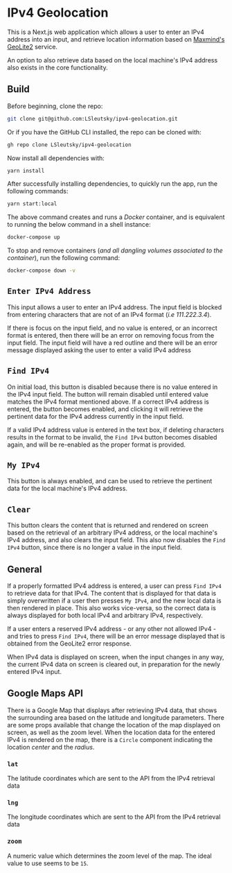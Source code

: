 # IPv4 Geolocation

This is a Next.js web application which allows a user to enter an IPv4 address into an input, and retrieve location information based on [Maxmind's GeoLite2](https://dev.maxmind.com/geoip/geolite2-free-geolocation-data) service.

An option to also retrieve data based on the local machine's IPv4 address also exists in the core functionality.

## Build

Before beginning, clone the repo:

```bash
git clone git@github.com:LSleutsky/ipv4-geolocation.git
```

Or if you have the GitHub CLI installed, the repo can be cloned with:

```bash
gh repo clone LSleutsky/ipv4-geolocation
```

Now install all dependencies with:

```bash
yarn install
```

After successfully installing dependencies, to quickly run the app, run the following commands:

```bash
yarn start:local
```

The above command creates and runs a _Docker_ container, and is equivalent to running the below command in a shell instance:

```bash
docker-compose up
```

To stop and remove containers (_and all dangling volumes associated to the container_), run the following command:

```bash
docker-compose down -v
```

## `Enter IPv4 Address`

This input allows a user to enter an IPv4 address. The input field is blocked from entering characters that are not of an IPv4 format (_i.e 111.222.3.4_).

If there is focus on the input field, and no value is entered, or an incorrect format is entered, then there will be an error on removing focus from the input field. The input field will have a red outline and there will be an error message displayed asking the user to enter a valid IPv4 address

## `Find IPv4`

On initial load, this button is disabled because there is no value entered in the IPv4 input field. The button will remain disabled until entered value matches the IPv4 format mentioned above. If a correct IPv4 address is entered, the button becomes enabled, and clicking it will retrieve the pertinent data for the IPv4 address currently in the input field.

If a valid IPv4 address value is entered in the text box, if deleting characters results in the format to be invalid, the `Find IPv4` button becomes disabled again, and will be re-enabled as the proper format is provided.

## `My IPv4`

This button is always enabled, and can be used to retrieve the pertinent data for the local machine's IPv4 address.

## `Clear`

This button clears the content that is returned and rendered on screen based on the retrieval of an arbitrary IPv4 address, or the local machine's IPv4 address, and also clears the input field. This also now disables the `Find IPv4` button, since there is no longer a value in the input field.

## General

If a properly formatted IPv4 address is entered, a user can press `Find IPv4` to retrieve data for that IPv4. The content that is displayed for that data is simply overwritten if a user then presses `My IPv4`, and the new local data is then rendered in place. This also works vice-versa, so the correct data is always displayed for both local IPv4 and arbitrary IPv4, respectively.

If a user enters a reserved IPv4 address - or any other not allowed IPv4 - and tries to press `Find IPv4`, there will be an error message displayed that is obtained from the GeoLite2 error response.

When IPv4 data is displayed on screen, when the input changes in any way, the current IPv4 data on screen is cleared out, in preparation for the newly entered IPv4 input.

## Google Maps API

There is a Google Map that displays after retrieving IPv4 data, that shows the surrounding area based on the latitude and longitude parameters. There are some props available that change the location of the map displayed on screen, as well as the zoom level. When the location data for the entered IPv4 is rendered on the map, there is a `Circle` component indicating the location _center_ and the _radius_.

### `lat`

The latitude coordinates which are sent to the API from the IPv4 retrieval data

### `lng`

The longitude coordinates which are sent to the API from the IPv4 retrieval data

### `zoom`

A numeric value which determines the zoom level of the map. The ideal value to use seems to be `15`.

